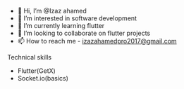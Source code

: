 - 👋 Hi, I’m @Izaz ahamed
- 👀 I’m interested in software development
- 🌱 I’m currently learning flutter 
- 💞️ I’m looking to collaborate on flutter projects
- 📫 How to reach me - izazahamedpro2017@gmail.com

Technical skills
- Flutter(GetX)
- Socket.io(basics)

<!---
Izazv3/Izazv3 is a ✨ special ✨ repository because its `README.md` (this file) appears on your GitHub profile.
You can click the Preview link to take a look at your changes.
--->
